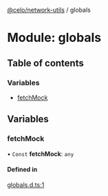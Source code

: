 [@celo/network-utils](../README.md) / globals

# Module: globals

## Table of contents

### Variables

- [fetchMock](globals.md#fetchmock)

## Variables

### fetchMock

• `Const` **fetchMock**: `any`

#### Defined in

[globals.d.ts:1](https://github.com/celo-org/developer-tooling/blob/master/packages/sdk/network-utils/src/globals.d.ts#L1)
